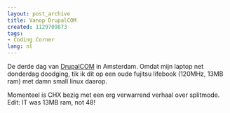 ```yaml
---
layout: post_archive
title: Vanop DrupalCOM
created: 1129709873
tags:
- Coding Corner
lang: nl
---
```

De derde dag van [DrupalCOM]([]rupal.org/conference-amsterdam-2005[]) in Amsterdam. Omdat mijn laptop net donderdag doodging, tik ik dit op een oude fujitsu lifebook (120MHz, 13MB ram) met damn small linux daarop.

Momenteel is CHX bezig met een erg verwarrend verhaal over splitmode.  Edit: IT was 13MB ram, not 48!
